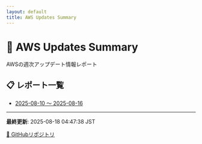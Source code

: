 ```yaml
---
layout: default
title: AWS Updates Summary
---
```


# 🚀 AWS Updates Summary

AWSの週次アップデート情報レポート

## 📋 レポート一覧

- [2025-08-10 〜 2025-08-16](awsupdates_2025-08-10_2025-08-16.md)

---

**最終更新**: 2025-08-18 04:47:38 JST

[📁 GitHubリポジトリ](https://github.com/98lerr/aws-updates)
